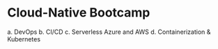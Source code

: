 # Cloud-Native Bootcamp

a. DevOps
b. CI/CD
c. Serverless Azure and AWS
d. Containerization & Kubernetes
